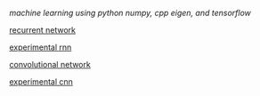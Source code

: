 *machine learning using python numpy, cpp eigen, and tensorflow*

[recurrent network](https://github.com/noahhsmith/starid/blob/master/identification/rnn2.py)

[experimental rnn](https://github.com/noahhsmith/starid/blob/master/identification/rnn2b.py)

[convolutional network](https://github.com/noahhsmith/starid/blob/master/identification/cnn2.py)

[experimental cnn](https://github.com/noahhsmith/starid/blob/master/identification/cnn2b.py)